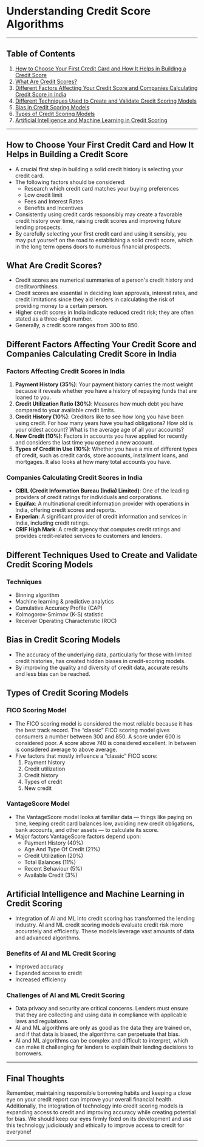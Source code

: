 # Understanding Credit Score Algorithms
---

## Table of Contents

1. [How to Choose Your First Credit Card and How It Helps in Building a Credit Score](#how-to-choose-your-first-credit-card-and-how-it-helps-in-building-a-credit-score)
2. [What Are Credit Scores?](#what-are-credit-scores)
3. [Different Factors Affecting Your Credit Score and Companies Calculating Credit Score in India](#different-factors-affecting-your-credit-score-and-companies-calculating-credit-score-in-india)
4. [Different Techniques Used to Create and Validate Credit Scoring Models](#different-techniques-used-to-create-and-validate-credit-scoring-models)
5. [Bias in Credit Scoring Models](#bias-in-credit-scoring-models)
6. [Types of Credit Scoring Models](#types-of-credit-scoring-models)
7. [Artificial Intelligence and Machine Learning in Credit Scoring](#artificial-intelligence-and-machine-learning-in-credit-scoring)

---

## How to Choose Your First Credit Card and How It Helps in Building a Credit Score

- A crucial first step in building a solid credit history is selecting your credit card.
- The following factors should be considered:
  - Research which credit card matches your buying preferences
  - Low credit limit
  - Fees and Interest Rates
  - Benefits and Incentives
- Consistently using credit cards responsibly may create a favorable credit history over time, raising credit scores and improving future lending prospects.
- By carefully selecting your first credit card and using it sensibly, you may put yourself on the road to establishing a solid credit score, which in the long term opens doors to numerous financial prospects.

## What Are Credit Scores?

- Credit scores are numerical summaries of a person's credit history and creditworthiness.
- Credit scores are essential in deciding loan approvals, interest rates, and credit limitations since they aid lenders in calculating the risk of providing money to a certain person.
- Higher credit scores in India indicate reduced credit risk; they are often stated as a three-digit number.
- Generally, a credit score ranges from 300 to 850.

## Different Factors Affecting Your Credit Score and Companies Calculating Credit Score in India

### Factors Affecting Credit Scores in India
1. **Payment History (35%)**: Your payment history carries the most weight because it reveals whether you have a history of repaying funds that are loaned to you.
2. **Credit Utilization Ratio (30%)**: Measures how much debt you have compared to your available credit limits.
3. **Credit History (10%)**: Creditors like to see how long you have been using credit. For how many years have you had obligations? How old is your oldest account? What is the average age of all your accounts?
4. **New Credit (10%)**: Factors in accounts you have applied for recently and considers the last time you opened a new account.
5. **Types of Credit in Use (10%)**: Whether you have a mix of different types of credit, such as credit cards, store accounts, installment loans, and mortgages. It also looks at how many total accounts you have.

### Companies Calculating Credit Scores in India
- **CIBIL (Credit Information Bureau (India) Limited)**: One of the leading providers of credit ratings for individuals and corporations.
- **Equifax**: A multinational credit information provider with operations in India, offering credit scores and reports.
- **Experian**: A significant provider of credit information and services in India, including credit ratings.
- **CRIF High Mark**: A credit agency that computes credit ratings and provides credit-related services to customers and lenders.

## Different Techniques Used to Create and Validate Credit Scoring Models

### Techniques
- Binning algorithm
- Machine learning & predictive analytics
- Cumulative Accuracy Profile (CAP)
- Kolmogorov-Smirnov (K-S) statistic
- Receiver Operating Characteristic (ROC)

## Bias in Credit Scoring Models

- The accuracy of the underlying data, particularly for those with limited credit histories, has created hidden biases in credit-scoring models.
- By improving the quality and diversity of credit data, accurate results and less bias can be reached.

## Types of Credit Scoring Models

### FICO Scoring Model
- The FICO scoring model is considered the most reliable because it has the best track record. The “classic” FICO scoring model gives consumers a number between 300 and 850. A score under 600 is considered poor. A score above 740 is considered excellent. In between is considered average to above average.
- Five factors that mostly influence a “classic” FICO score:
  1. Payment history
  2. Credit utilization
  3. Credit history
  4. Types of credit 
  5. New credit

### VantageScore Model
- The VantageScore model looks at familiar data — things like paying on time, keeping credit card balances low, avoiding new credit obligations, bank accounts, and other assets — to calculate its score.
- Major factors VantageScore factors depend upon:
  - Payment History (40%)
  - Age And Type Of Credit (21%)
  - Credit Utilization (20%)
  - Total Balances (11%)
  - Recent Behaviour (5%)
  - Available Credit (3%)

## Artificial Intelligence and Machine Learning in Credit Scoring

- Integration of AI and ML into credit scoring has transformed the lending industry. AI and ML credit scoring models evaluate credit risk more accurately and efficiently. These models leverage vast amounts of data and advanced algorithms.

### Benefits of AI and ML Credit Scoring
- Improved accuracy
- Expanded access to credit
- Increased efficiency

### Challenges of AI and ML Credit Scoring
- Data privacy and security are critical concerns. Lenders must ensure that they are collecting and using data in compliance with applicable laws and regulations.
- AI and ML algorithms are only as good as the data they are trained on, and if that data is biased, the algorithms can perpetuate that bias.
- AI and ML algorithms can be complex and difficult to interpret, which can make it challenging for lenders to explain their lending decisions to borrowers.

---

## Final Thoughts

Remember, maintaining responsible borrowing habits and keeping a close eye on your credit report can improve your overall financial health. Additionally, the integration of technology into credit scoring models is expanding access to credit and improving accuracy while creating potential for bias. We should keep our eyes firmly fixed on its development and use this technology judiciously and ethically to improve access to credit for everyone!

---
